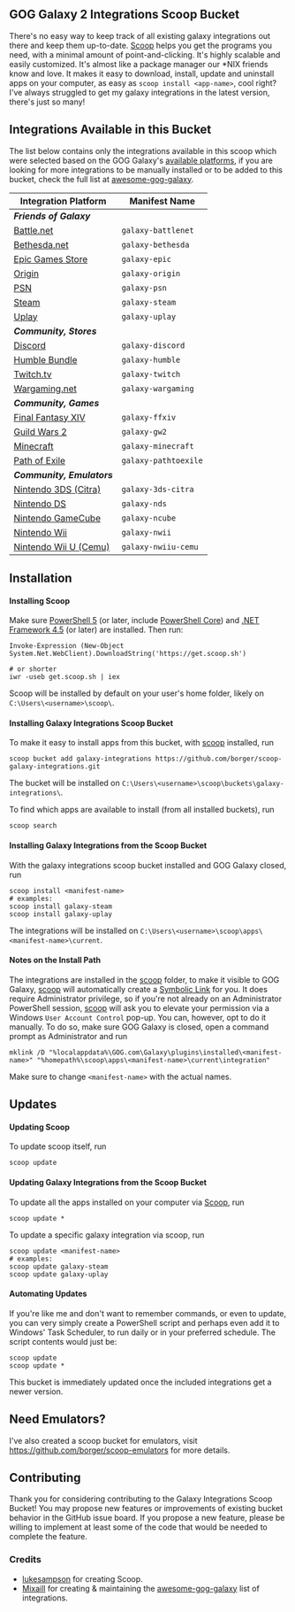 ## GOG Galaxy 2 Integrations Scoop Bucket

There's no easy way to keep track of all existing galaxy integrations out there and keep them up-to-date. [Scoop](http://scoop.sh) helps you get the programs you need, with a minimal amount of point-and-clicking. It's highly scalable and easily customized. It's almost like a package manager our *NIX friends know and love. It makes it easy to download, install, update and uninstall apps on your computer, as easy as `scoop install <app-name>`, cool right? I've always struggled to get my galaxy integrations in the latest version, there's just so many!

## Integrations Available in this Bucket
The list below contains only the integrations available in this scoop which were selected based on the GOG Galaxy's [available platforms](https://github.com/gogcom/galaxy-integrations-python-api/blob/master/PLATFORM_IDs.md), if you are looking for more integrations to be manually installed or to be added to this bucket, check the full list at [awesome-gog-galaxy](https://github.com/Mixaill/awesome-gog-galaxy).

Integration Platform                              | Manifest Name         |
------------------------------------------------- | ----------------------|
***Friends of Galaxy***                                                   |
[Battle.net][battlenet]                           | `galaxy-battlenet`    |
[Bethesda.net][bethesda]                          | `galaxy-bethesda`     |
[Epic Games Store][epic]                          | `galaxy-epic`         |
[Origin][origin]                                  | `galaxy-origin`       |
[PSN][psn]                                        | `galaxy-psn`          |
[Steam][steam]                                    | `galaxy-steam`        |
[Uplay][uplay]                                    | `galaxy-uplay`        |
***Community, Stores***                                                   |
[Discord][discord]                                | `galaxy-discord`      |
[Humble Bundle][humble]                           | `galaxy-humble`       |
[Twitch.tv][twitch]                               | `galaxy-twitch`       |
[Wargaming.net][wargaming]                        | `galaxy-wargaming`    |
***Community, Games***                                                    |
[Final Fantasy XIV][ffxiv]                        | `galaxy-ffxiv`        |
[Guild Wars 2][gw2]                               | `galaxy-gw2`          |
[Minecraft][minecraft]                            | `galaxy-minecraft`    |
[Path of Exile][pathofexile]                      | `galaxy-pathtoexile`  |
***Community, Emulators***                                                |
[Nintendo 3DS (Citra)][3ds]                       | `galaxy-3ds-citra`    |
[Nintendo DS][nds]                                | `galaxy-nds`          |
[Nintendo GameCube][ncube]                        | `galaxy-ncube`        |
[Nintendo Wii][nwii]                              | `galaxy-nwii`         |
[Nintendo Wii U (Cemu)][nwiiu]                    | `galaxy-nwiiu-cemu`   |

[battlenet]: https://github.com/FriendsOfGalaxy/galaxy-integration-battlenet "Friends of Galaxy"
[epic]: https://github.com/FriendsOfGalaxy/galaxy-integration-epic "Friends of Galaxy"
[origin]: https://github.com/FriendsOfGalaxy/galaxy-integration-origin "Friends of Galaxy"
[psn]: https://github.com/FriendsOfGalaxy/galaxy-integration-psn "Friends of Galaxy"
[steam]: https://github.com/FriendsOfGalaxy/galaxy-integration-steam "Friends of Galaxy"
[uplay]: https://github.com/FriendsOfGalaxy/galaxy-integration-uplay "Friends of Galaxy"
[bethesda]: https://github.com/FriendsOfGalaxy/galaxy-integration-bethesda "Friends of Galaxy"
[humble]: https://github.com/UncleGoogle/galaxy-integration-humblebundle "Maintainted by @UncleGoogle"
[ffxiv]: https://github.com/RZetko/galaxy-integration-ffxiv "Maintainted by @RZetko"
[gw2]: https://github.com/Mixaill/galaxy-integration-gw2 "Maintainted by @Mixaill"
[minecraft]: https://github.com/TouwaStar/Galaxy_Plugin_Minecraft "Maintainted by @TouwaStar"
[pathofexile]: https://github.com/nyash-qq/galaxy-plugin-poe "Maintainted by @nyash-qq"
[twitch]: https://github.com/nyash-qq/galaxy-plugin-twitch "Maintainted by @nyash-qq"
[wargaming]: https://github.com/Mixaill/galaxy-integration-wargaming "Maintainted by @Mixaill"
[3ds]: https://github.com/j-selby/galaxy-integration-citra "Maintainted by @j-selby"
[nds]: https://github.com/TBemme/galaxy-integration-nds "Maintainted by @TBemme"
[ncube]: https://github.com/JTNDev/galaxy-integration-gc "Maintainted by @JTNDev"
[nwii]: https://github.com/JTNDev/galaxy-integration-wii "Maintainted by @JTNDev"
[nwiiu]: https://github.com/LeonardFiedrowicz/galaxy-integration-cemu "Maintained by @LeonardFiedrowicz"
[discord]: https://github.com/Ertego/gog-galaxy-discord "Maintained by @Ertego"

## Installation
#### Installing Scoop
Make sure [PowerShell 5](https://aka.ms/wmf5download) (or later, include [PowerShell Core](https://docs.microsoft.com/en-us/powershell/scripting/install/installing-powershell-core-on-windows?view=powershell-6)) and [.NET Framework 4.5](https://www.microsoft.com/net/download) (or later) are installed. Then run:

    Invoke-Expression (New-Object System.Net.WebClient).DownloadString('https://get.scoop.sh')
    
    # or shorter
    iwr -useb get.scoop.sh | iex
Scoop will be installed by default on your user's home folder, likely on `C:\Users\<username>\scoop\`.

#### Installing Galaxy Integrations Scoop Bucket
To make it easy to install apps from this bucket, with [scoop](#-Installing-Scoop) installed, run

    scoop bucket add galaxy-integrations https://github.com/borger/scoop-galaxy-integrations.git
The bucket will be installed on `C:\Users\<username>\scoop\buckets\galaxy-integrations\`.

To find which apps are available to install (from all installed buckets), run

    scoop search

#### Installing Galaxy Integrations from the Scoop Bucket
With the galaxy integrations scoop bucket installed and GOG Galaxy closed, run 

    scoop install <manifest-name>
    # examples:
    scoop install galaxy-steam
    scoop install galaxy-uplay
The integrations will be installed on `C:\Users\<username>\scoop\apps\<manifest-name>\current`.

#### Notes on the Install Path
The integrations are installed in the [scoop](#-Installing-Scoop) folder, to make it visible to GOG Galaxy, [scoop](#-Installing-Scoop) will automatically create a [Symbolic Link](https://www.howtogeek.com/howto/16226/complete-guide-to-symbolic-links-symlinks-on-windows-or-linux/) for you. It does require Administrator privilege, so if you're not already on an Administrator PowerShell session, [scoop](#-Installing-Scoop) will ask you to elevate your permission via a Windows `User Account Control` pop-up. You can, however, opt to do it manually. To do so, make sure GOG Galaxy is closed, open a command prompt as Administrator and run

    mklink /D "%localappdata%\GOG.com\Galaxy\plugins\installed\<manifest-name>" "%homepath%\scoop\apps\<manifest-name>\current\integration"
Make sure to change `<manifest-name>` with the actual names.
## Updates
#### Updating Scoop
To update scoop itself, run

    scoop update

#### Updating Galaxy Integrations from the Scoop Bucket
To update all the apps installed on your computer via [Scoop](http://scoop.sh), run

    scoop update *

To update a specific galaxy integration via scoop, run

    scoop update <manifest-name>
    # examples:
    scoop update galaxy-steam
    scoop update galaxy-uplay

#### Automating Updates
If you're like me and don't want to remember commands, or even to update, you can very simply create a PowerShell script and perhaps even add it to Windows' Task Scheduler, to run daily or in your preferred schedule. The script contents would just be:

    scoop update
    scoop update *
This bucket is immediately updated once the included integrations get a newer version.

## Need Emulators?
I've also created a scoop bucket for emulators, visit https://github.com/borger/scoop-emulators for more details.

## Contributing
Thank you for considering contributing to the Galaxy Integrations Scoop Bucket! You may propose new features or improvements of existing bucket behavior in the GitHub issue board. If you propose a new feature, please be willing to implement at least some of the code that would be needed to complete the feature.

### Credits
- [lukesampson](https://github.com/lukesampson) for creating Scoop.
- [Mixaill](https://github.com/Mixaill/) for creating & maintaining the [awesome-gog-galaxy](https://github.com/Mixaill/awesome-gog-galaxy) list of integrations.
